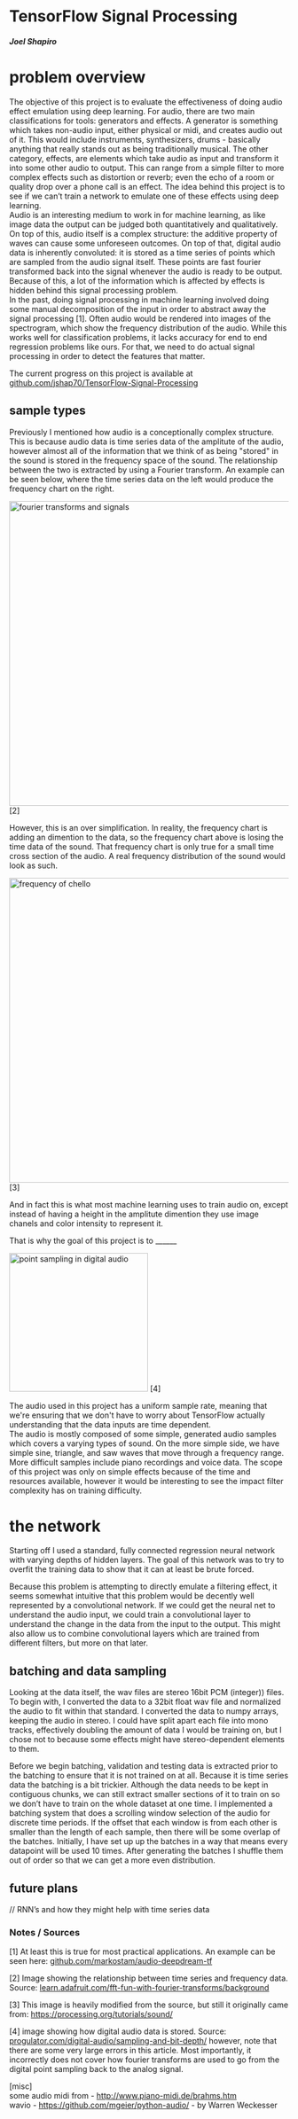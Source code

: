 # TensorFlow Signal Processing

##### Joel Shapiro

# problem overview

The objective of this project is to evaluate the effectiveness of doing audio effect emulation using deep learning. For audio, there are two main classifications for tools: generators and effects. A generator is something which takes non-audio input, either physical or midi, and creates audio out of it. This would include instruments, synthesizers, drums - basically anything that really stands out as being traditionally musical. The other category, effects, are elements which take audio as input and transform it into some other audio to output. This can range from a simple filter to more complex effects such as distortion or reverb; even the echo of a room or quality drop over a phone call is an effect. The idea behind this project is to see if we can’t train a network to emulate one of these effects using deep learning.  
Audio is an interesting medium to work in for machine learning, as like image data the output can be judged both quantitatively and qualitatively. On top of this, audio itself is a complex structure: the additive property of waves can cause some unforeseen outcomes. On top of that, digital audio data is inherently convoluted: it is stored as a time series of points which are sampled from the audio signal itself. These points are fast fourier transformed back into the signal whenever the audio is ready to be output. Because of this, a lot of the information which is affected by effects is hidden behind this signal processing problem.  
In the past, doing signal processing in machine learning involved doing some manual decomposition of the input in order to abstract away the signal processing [1]. Often audio would be rendered into images of the spectrogram, which show the frequency distribution of the audio. While this works well for classification problems, it lacks accuracy for end to end regression problems like ours. For that, we need to do actual signal processing in order to detect the features that matter.  

The current progress on this project is available at [github.com/jshap70/TensorFlow-Signal-Processing](http://github.com/jshap70/TensorFlow-Signal-Processing)


## sample types

Previously I mentioned how audio is a conceptionally complex structure. This is because audio data is time series data of the amplitute of the audio, however almost all of the information that we think of as being "stored" in the sound is stored in the frequency space of the sound. The relationship between the two is extracted by using a Fourier transform. An example can be seen below, where the time series data on the left would produce the frequency chart on the right. 

<img src="https://github.com/jshap70/TensorFlow-Signal-Processing/raw/master/resources/microcontrollers_fft_example.png" width="550" alt="fourier transforms and signals"> [2]

However, this is an over simplification. In reality, the frequency chart is adding an dimention to the data, so the frequency chart above is losing the time data of the sound. That frequency chart is only true for a small time cross section of the audio. A real frequency distribution of the sound would look as such.
 
<img src="https://github.com/jshap70/TensorFlow-Signal-Processing/raw/master/resources/frequency_time_data.png" width="550" alt="frequency of chello"> [3]

And in fact this is what most machine learning uses to train audio on, except instead of having a height in the amplitute dimention they use image chanels and color intensity to represent it.

That is why the goal of this project is to ______

<img src="https://github.com/jshap70/TensorFlow-Signal-Processing/raw/master/resources/sample-rate.png" height="250" alt="point sampling in digital audio"> [4]

The audio used in this project has a uniform sample rate, meaning that we're ensuring that we don't have to worry about TensorFlow actually understanding that the data inputs are time dependent.   
The audio is mostly composed of some simple, generated audio samples which covers a varying types of sound. On the more simple side, we have simple sine, triangle, and saw waves that move through a frequency range. More difficult samples include piano recordings and voice data. The scope of this project was only on simple effects because of the time and resources available, however it would be interesting to see the impact filter complexity has on training difficulty.



# the network

Starting off I used a standard, fully connected regression neural network with varying depths of hidden layers. The goal of this network was to try to overfit the training data to show that it can at least be brute forced.

Because this problem is attempting to directly emulate a filtering effect, it seems somewhat intuitive that this problem would be decently well represented by a convolutional network. If we could get the neural net to understand the audio input, we could train a convolutional layer to understand the change in the data from the input to the output. This might also allow us to combine convolutional layers which are trained from different filters, but more on that later.


## batching and data sampling

Looking at the data itself, the wav files are stereo 16bit PCM (integer)) files. To begin with, I converted the data to a 32bit float wav file and normalized the audio to fit within that standard. I converted the data to numpy arrays, keeping the audio in stereo. I could have split apart each file into mono tracks, effectively doubling the amount of data I would be training on, but I chose not to because some effects might have stereo-dependent elements to them.

Before we begin batching, validation and testing data is extracted prior to the batching to ensure that it is not trained on at all. Because it is time series data the batching is a bit trickier. Although the data needs to be kept in contiguous chunks, we can still extract smaller sections of it to train on so we don’t have to train on the whole dataset at one time. I implemented a batching system that does a scrolling window selection of the audio for discrete time periods. If the offset that each window is from each other is smaller than the length of each sample, then there will be some overlap of the batches. Initially, I have set up up the batches in a way that means every datapoint will be used 10 times. After generating the batches I shuffle them out of order so that we can get a more even distribution.




## future plans

// RNN’s and how they might help with time series data



### Notes / Sources

[1] At least this is true for most practical applications. An example can be seen here: [github.com/markostam/audio-deepdream-tf](https://github.com/markostam/audio-deepdream-tf)

[2] Image showing the relationship between time series and frequency data. Source: [learn.adafruit.com/fft-fun-with-fourier-transforms/background](https://learn.adafruit.com/fft-fun-with-fourier-transforms/background)

[3] This image is heavily modified from the source, but still it originally came from: https://processing.org/tutorials/sound/

[4] image showing how digital audio data is stored. Source: [progulator.com/digital-audio/sampling-and-bit-depth/](http://progulator.com/digital-audio/sampling-and-bit-depth/) however, note that there are some very large errors in this article. Most importantly, it incorrectly does not cover how fourier transforms are used to go from the digital point sampling back to the analog signal. 


[misc]  
some audio midi from - http://www.piano-midi.de/brahms.htm  
wavio - https://github.com/mgeier/python-audio/ - by Warren Weckesser